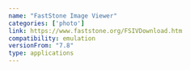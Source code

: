 ```yaml
---
name: "FastStone Image Viewer"
categories: ['photo']
link: https://www.faststone.org/FSIVDownload.htm
compatibility: emulation
versionFrom: "7.8"
type: applications
---
```


